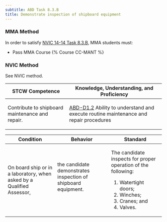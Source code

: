 ```yaml
---
subtitle: ABD Task 8.3.B 
title: Demonstrate inspection of shipboard equipment
---
```



### MMA Method

In order to satisfy  [NVIC 14-14  Task  8.3.B](/stcw23/assets/images/nvic-14-14.pdf), MMA students must:

* Pass MMA Course {% Course CC-MANT %}


### NVIC Method

<a onclick="togglevisibility('nvic_methods')" >See NVIC method.</a>

<div id='nvic_methods' class='hide'>

<table>
<thead>
<tr>
<th class='forty'> STCW Competence </th>
<th class='sixty'> Knowledge, Understanding, and Proficiency </th>
</tr>
</thead>




<tbody>
<tr><td markdown='1'>

Contribute to shipboard maintenance and repair.

</td><td markdown='1'>

[ABD-D1.2](../../tables/25.html#ABD-D1.2) Ability to understand and execute routine maintenance and repair procedures

</td></tr>


</tbody>
</table>


<table>
<thead>
<tr><th class='twenty'>  Condition </th><th class='twenty'> Behavior </th><th  class='sixty'>Standard </th></tr>
</thead>
<tbody >



<tr><td markdown='1'>

On board ship or in a laboratory, when asked by a Qualified Assessor,

</td><td markdown='1'>

the candidate demonstrates inspection of shipboard equipment.

<br>

<div class="tooltip">
<span class="tooltiptext">
</span>
</div>


</td><td markdown='1'>

The candidate inspects for proper operation of the following:

1. Watertight doors;
2. Winches;
3. Cranes; and
4. Valves. 

</td></tr>
</tbody>
</table>
</div>
